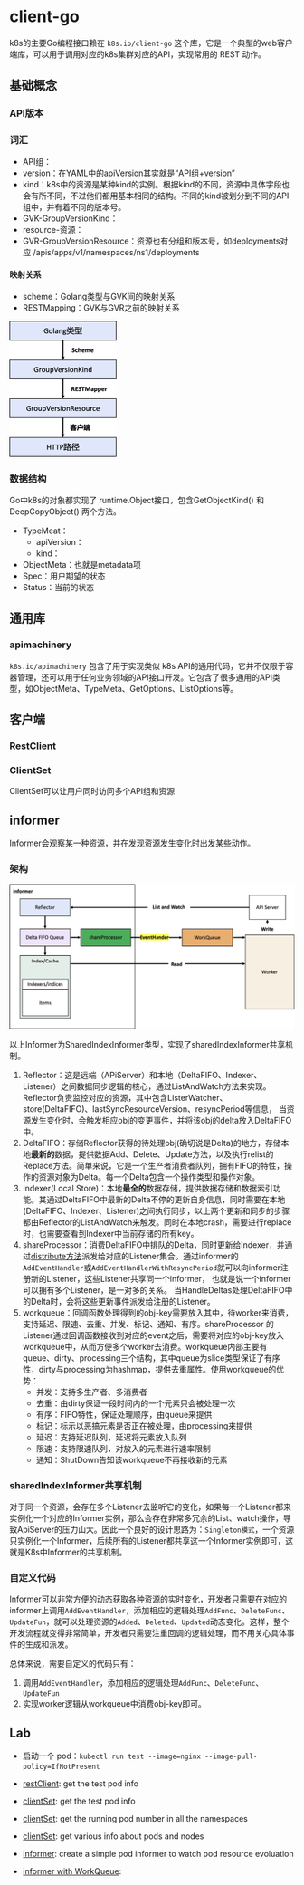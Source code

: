 # client-go

k8s的主要Go编程接口赖在 `k8s.io/client-go` 这个库，它是一个典型的web客户端库，可以用于调用对应的k8s集群对应的API，实现常用的 REST 动作。

## 基础概念

### API版本



### 词汇

- API组：
- version：在YAML中的apiVersion其实就是“API组+version”
- kind：k8s中的资源是某种kind的实例。根据kind的不同，资源中具体字段也会有所不同，不过他们都用基本相同的结构。不同的kind被划分到不同的API组中，并有着不同的版本号。
- GVK-GroupVersionKind：
- resource-资源：
- GVR-GroupVersionResource：资源也有分组和版本号，如deployments对应 /apis/apps/v1/namespaces/ns1/deployments

#### 映射关系

- scheme：Golang类型与GVK间的映射关系
- RESTMapping：GVK与GVR之前的映射关系

<img src="figures/image-20220725092000368.png" alt="image-20220725092000368" style="zoom:50%;" />

### 数据结构

Go中k8s的对象都实现了 runtime.Object接口，包含GetObjectKind() 和 DeepCopyObject() 两个方法。

- TypeMeat：
  - apiVersion：
  - kind：
- ObjectMeta：也就是metadata项
- Spec：用户期望的状态
- Status：当前的状态



## 通用库

### apimachinery

`k8s.io/apimachinery` 包含了用于实现类似 k8s API的通用代码，它并不仅限于容器管理，还可以用于任何业务领域的API接口开发。它包含了很多通用的API类型，如ObjectMeta、TypeMeta、GetOptions、ListOptions等。



## 客户端

### RestClient



### ClientSet

ClientSet可以让用户同时访问多个API组和资源



## informer

Informer会观察某一种资源，并在发现资源发生变化时出发某些动作。

### 架构

<img src="figures/image-20220723204802609.png" alt="image-20220723204802609" style="zoom:50%;" />

以上Informer为SharedIndexInformer类型，实现了sharedIndexInformer共享机制。

1. Reflector：这是远端（APiServer）和本地（DeltaFIFO、Indexer、Listener）之间数据同步逻辑的核心，通过ListAndWatch方法来实现。Reflector负责监控对应的资源，其中包含ListerWatcher、store(DeltaFIFO)、lastSyncResourceVersion、resyncPeriod等信息， 当资源发生变化时，会触发相应obj的变更事件，并将该obj的delta放入DeltaFIFO中。
2. DeltaFIFO：存储Reflector获得的待处理obj(确切说是Delta)的地方，存储本地**最新的**数据，提供数据Add、Delete、Update方法，以及执行relist的Replace方法。简单来说，它是一个生产者消费者队列，拥有FIFO的特性，操作的资源对象为Delta。每一个Delta包含一个操作类型和操作对象。
3. Indexer(Local Store)：本地**最全的**数据存储，提供数据存储和数据索引功能。其通过DeltaFIFO中最新的Delta不停的更新自身信息，同时需要在本地(DeltaFIFO、Indexer、Listener)之间执行同步，以上两个更新和同步的步骤都由Reflector的ListAndWatch来触发。同时在本地crash，需要进行replace时，也需要查看到Indexer中当前存储的所有key。
4. shareProcessor：消费DeltaFIFO中排队的Delta，同时更新给Indexer，并通过[distribute方法](https://km.woa.com/group/39344/articles/show/498233?kmref=dailymail_headline&jumpfrom=daily_mail#distribute方法)派发给对应的Listener集合。通过informer的`AddEventHandler`或`AddEventHandlerWithResyncPeriod`就可以向informer注册新的Listener，这些Listener共享同一个informer， 也就是说一个informer可以拥有多个Listener，是一对多的关系。 当HandleDeltas处理DeltaFIFO中的Delta时，会将这些更新事件派发给注册的Listener。
5. workqueue：回调函数处理得到的obj-key需要放入其中，待worker来消费，支持延迟、限速、去重、并发、标记、通知、有序。shareProcessor 的 Listener通过回调函数接收到对应的event之后，需要将对应的obj-key放入workqueue中，从而方便多个worker去消费。workqueue内部主要有queue、dirty、processing三个结构，其中queue为slice类型保证了有序性，dirty与processing为hashmap，提供去重属性。使用workqueue的优势：
   - 并发：支持多生产者、多消费者
   - 去重：由dirty保证一段时间内的一个元素只会被处理一次
   - 有序：FIFO特性，保证处理顺序，由queue来提供
   - 标记：标示以恶搞元素是否正在被处理，由processing来提供
   - 延迟：支持延迟队列，延迟将元素放入队列
   - 限速：支持限速队列，对放入的元素进行速率限制
   - 通知：ShutDown告知该workqueue不再接收新的元素

### sharedIndexInformer共享机制

对于同一个资源，会存在多个Listener去监听它的变化，如果每一个Listener都来实例化一个对应的Informer实例，那么会存在非常多冗余的List、watch操作，导致ApiServer的压力山大。因此一个良好的设计思路为：`Singleton模式`，一个资源只实例化一个Informer，后续所有的Listener都共享这一个Informer实例即可，这就是K8s中Informer的共享机制。



### 自定义代码

Informer可以非常方便的动态获取各种资源的实时变化，开发者只需要在对应的informer上调用`AddEventHandler`，添加相应的逻辑处理`AddFunc`、`DeleteFunc`、`UpdateFun`，就可以处理资源的`Added`、`Deleted`、`Updated`动态变化。这样，整个开发流程就变得非常简单，开发者只需要注重回调的逻辑处理，而不用关心具体事件的生成和派发。

总体来说，需要自定义的代码只有：

1. 调用`AddEventHandler`，添加相应的逻辑处理`AddFunc`、`DeleteFunc`、`UpdateFun`
2. 实现worker逻辑从workqueue中消费obj-key即可。



## Lab

- 启动一个 pod：`kubectl run test --image=nginx --image-pull-policy=IfNotPresent`

- [restClient](02_restclient.go): get the test pod info

- [clientSet](05_clientset.go): get the test pod info

- [clientSet](07_clientset.go): get the running pod number in all the namespaces

- [clientSet](09_clientset.go): get various info about pods and nodes

- [informer](15_informer.go): create a simple pod informer to watch pod resource evoluation

- [informer with WorkQueue](18_informer-workqueue.go): 

